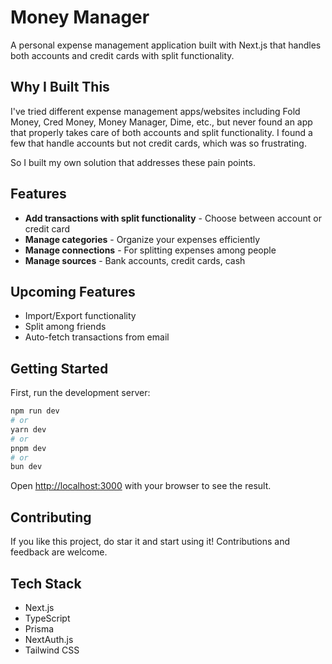 # Money Manager

A personal expense management application built with Next.js that handles both accounts and credit cards with split functionality.

## Why I Built This

I've tried different expense management apps/websites including Fold Money, Cred Money, Money Manager, Dime, etc., but never found an app that properly takes care of both accounts and split functionality. I found a few that handle accounts but not credit cards, which was so frustrating.

So I built my own solution that addresses these pain points.

## Features

- **Add transactions with split functionality** - Choose between account or credit card
- **Manage categories** - Organize your expenses efficiently
- **Manage connections** - For splitting expenses among people
- **Manage sources** - Bank accounts, credit cards, cash

## Upcoming Features

- Import/Export functionality
- Split among friends
- Auto-fetch transactions from email

## Getting Started

First, run the development server:

```bash
npm run dev
# or
yarn dev
# or
pnpm dev
# or
bun dev
```

Open [http://localhost:3000](http://localhost:3000) with your browser to see the result.

## Contributing

If you like this project, do star it and start using it! Contributions and feedback are welcome.

## Tech Stack

- Next.js
- TypeScript
- Prisma
- NextAuth.js
- Tailwind CSS

